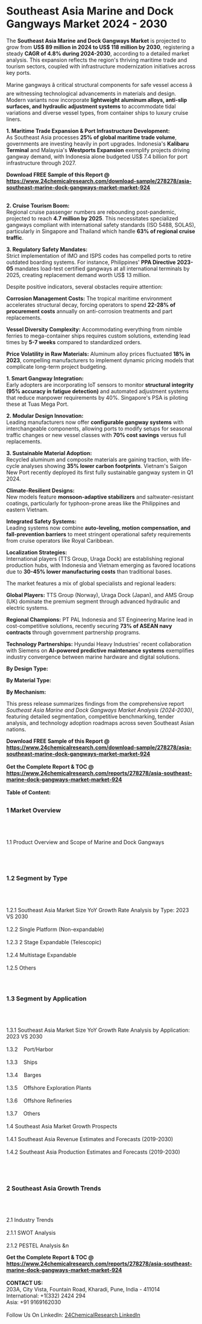 <h1>Southeast Asia Marine and Dock Gangways Market 2024 - 2030</h1><p>The <strong>Southeast Asia Marine and Dock Gangways Market</strong> is projected to grow from <strong>US$ 89 million in 2024 to US$ 118 million by 2030</strong>, registering a steady <strong>CAGR of 4.8% during 2024-2030</strong>, according to a detailed market analysis. This expansion reflects the region's thriving maritime trade and tourism sectors, coupled with infrastructure modernization initiatives across key ports.</p><p>Marine gangways â critical structural components for safe vessel access â are witnessing technological advancements in materials and design. Modern variants now incorporate <strong>lightweight aluminum alloys, anti-slip surfaces, and hydraulic adjustment systems</strong> to accommodate tidal variations and diverse vessel types, from container ships to luxury cruise liners.</p><p><strong>1. Maritime Trade Expansion &amp; Port Infrastructure Development:</strong><br>
As Southeast Asia processes <strong>25% of global maritime trade volume</strong>, governments are investing heavily in port upgrades. Indonesia's <strong>Kalibaru Terminal</strong> and Malaysia's <strong>Westports Expansion</strong> exemplify projects driving gangway demand, with Indonesia alone budgeted US$ 7.4 billion for port infrastructure through 2027.</p><div><b>Download FREE Sample of this Report @ 
            <a href="https://www.24chemicalresearch.com/download-sample/278278/asia-southeast-marine-dock-gangways-market-market-924">
            https://www.24chemicalresearch.com/download-sample/278278/asia-southeast-marine-dock-gangways-market-market-924</a></b></div><br><p><strong>2. Cruise Tourism Boom:</strong><br>
Regional cruise passenger numbers are rebounding post-pandemic, projected to reach <strong>4.7 million by 2025</strong>. This necessitates specialized gangways compliant with international safety standards (ISO 5488, SOLAS), particularly in Singapore and Thailand which handle <strong>63% of regional cruise traffic</strong>.</p><p><strong>3. Regulatory Safety Mandates:</strong><br>
Strict implementation of IMO and ISPS codes has compelled ports to retire outdated boarding systems. For instance, Philippines' <strong>PPA Directive 2023-05</strong> mandates load-test certified gangways at all international terminals by 2025, creating replacement demand worth US$ 13 million.</p><p>Despite positive indicators, several obstacles require attention:</p><p><strong>Corrosion Management Costs:</strong> The tropical maritime environment accelerates structural decay, forcing operators to spend <strong>22-28% of procurement costs</strong> annually on anti-corrosion treatments and part replacements.</p><p><strong>Vessel Diversity Complexity:</strong> Accommodating everything from nimble ferries to mega-container ships requires custom solutions, extending lead times by <strong>5-7 weeks</strong> compared to standardized orders.</p><p><strong>Price Volatility in Raw Materials:</strong> Aluminum alloy prices fluctuated <strong>18% in 2023</strong>, compelling manufacturers to implement dynamic pricing models that complicate long-term project budgeting.</p><p><strong>1. Smart Gangway Integration:</strong><br>
Early adopters are incorporating IoT sensors to monitor <strong>structural integrity (95% accuracy in fatigue detection)</strong> and automated adjustment systems that reduce manpower requirements by 40%. Singapore's PSA is piloting these at Tuas Mega Port.</p><p><strong>2. Modular Design Innovation:</strong><br>
Leading manufacturers now offer <strong>configurable gangway systems</strong> with interchangeable components, allowing ports to modify setups for seasonal traffic changes or new vessel classes with <strong>70% cost savings</strong> versus full replacements.</p><p><strong>3. Sustainable Material Adoption:</strong><br>
Recycled aluminum and composite materials are gaining traction, with life-cycle analyses showing <strong>35% lower carbon footprints</strong>. Vietnam's Saigon New Port recently deployed its first fully sustainable gangway system in Q1 2024.</p><p><strong>Climate-Resilient Designs:</strong><br>
	New models feature <strong>monsoon-adaptive stabilizers</strong> and saltwater-resistant coatings, particularly for typhoon-prone areas like the Philippines and eastern Vietnam.</p><p><strong>Integrated Safety Systems:</strong><br>
	Leading systems now combine <strong>auto-leveling, motion compensation, and fall-prevention barriers</strong> to meet stringent operational safety requirements from cruise operators like Royal Caribbean.</p><p><strong>Localization Strategies:</strong><br>
	International players (TTS Group, Uraga Dock) are establishing regional production hubs, with Indonesia and Vietnam emerging as favored locations due to <strong>30-45% lower manufacturing costs</strong> than traditional bases.</p><p>The market features a mix of global specialists and regional leaders:</p><p><strong>Global Players:</strong> TTS Group (Norway), Uraga Dock (Japan), and AMS Group (UK) dominate the premium segment through advanced hydraulic and electric systems.</p><p><strong>Regional Champions:</strong> PT PAL Indonesia and ST Engineering Marine lead in cost-competitive solutions, recently securing <strong>73% of ASEAN navy contracts</strong> through government partnership programs.</p><p><strong>Technology Partnerships:</strong> Hyundai Heavy Industries' recent collaboration with Siemens on <strong>AI-powered predictive maintenance systems</strong> exemplifies industry convergence between marine hardware and digital solutions.</p><p><strong>By Design Type:</strong></p><p><strong>By Material Type:</strong></p><p><strong>By Mechanism:</strong></p><p>This press release summarizes findings from the comprehensive report <em>Southeast Asia Marine and Dock Gangways Market Analysis (2024-2030)</em>, featuring detailed segmentation, competitive benchmarking, tender analysis, and technology adoption roadmaps across seven Southeast Asian nations.</p><div><b>Download FREE Sample of this Report @ 
            <a href="https://www.24chemicalresearch.com/download-sample/278278/asia-southeast-marine-dock-gangways-market-market-924">
            https://www.24chemicalresearch.com/download-sample/278278/asia-southeast-marine-dock-gangways-market-market-924</a></b></div><br><div><b>Get the Complete Report & TOC @ 
            <a href="https://www.24chemicalresearch.com/reports/278278/asia-southeast-marine-dock-gangways-market-market-924">
            https://www.24chemicalresearch.com/reports/278278/asia-southeast-marine-dock-gangways-market-market-924</a></b></div><br>
            <b>Table of Content:</b><p><h2><span style="font-size:16px"><strong>1 Market Overview&nbsp;&nbsp; &nbsp;</strong></span></h2><br />
<br />
<p>1.1 Product Overview and Scope of Marine and Dock Gangways&nbsp;</p><br />
<br />
<h2><strong><span style="font-size:16px">1.2 Segment by Type&nbsp;&nbsp; &nbsp;</span></strong></h2><br />
<br />
<p>1.2.1 Southeast Asia Market Size YoY Growth Rate Analysis by Type: 2023 VS 2030&nbsp;&nbsp; &nbsp;<br /><br />
1.2.2 Single Platform (Non-expandable)&nbsp;&nbsp; &nbsp;<br /><br />
1.2.3 2 Stage Expandable (Telescopic)<br /><br />
1.2.4 Multistage Expandable<br /><br />
1.2.5 Others<br /><br />
<br />
<h2><span style="font-size:16px"><strong>1.3 Segment by Application&nbsp;&nbsp;</strong></span></h2><br />
<br />
<p>1.3.1 Southeast Asia Market Size YoY Growth Rate Analysis by Application: 2023 VS 2030&nbsp;&nbsp; &nbsp;<br /><br />
1.3.2&nbsp;&nbsp; &nbsp;Port/Harbor<br /><br />
1.3.3&nbsp;&nbsp; &nbsp;Ships<br /><br />
1.3.4&nbsp;&nbsp; &nbsp;Barges<br /><br />
1.3.5&nbsp;&nbsp; &nbsp;Offshore Exploration Plants<br /><br />
1.3.6&nbsp;&nbsp; &nbsp;Offshore Refineries<br /><br />
1.3.7&nbsp;&nbsp; &nbsp;Others<br /><br />
1.4 Southeast Asia Market Growth Prospects&nbsp;&nbsp; &nbsp;<br /><br />
1.4.1 Southeast Asia Revenue Estimates and Forecasts (2019-2030)&nbsp;&nbsp; &nbsp;<br /><br />
1.4.2 Southeast Asia Production Estimates and Forecasts (2019-2030)&nbsp;&nbsp;</p><br />
<br />
<h2><span style="font-size:16px"><strong>2 Southeast Asia Growth Trends&nbsp;&nbsp; &nbsp;</strong></span></h2><br />
<br />
<p>2.1 Industry Trends&nbsp;&nbsp; &nbsp;<br /><br />
2.1.1 SWOT Analysis&nbsp;&nbsp; &nbsp;<br /><br />
2.1.2 PESTEL Analysis&nbsp;&n</p><div><b>Get the Complete Report & TOC @ 
            <a href="https://www.24chemicalresearch.com/reports/278278/asia-southeast-marine-dock-gangways-market-market-924">
            https://www.24chemicalresearch.com/reports/278278/asia-southeast-marine-dock-gangways-market-market-924</a></b></div><br><b>CONTACT US:</b><br>
            203A, City Vista, Fountain Road, Kharadi, Pune, India - 411014<br>
            International: +1(332) 2424 294<br>
            Asia: +91 9169162030 <br><br>
            Follow Us On LinkedIn: <a href="https://www.linkedin.com/company/24chemicalresearch/">24ChemicalResearch LinkedIn</a>